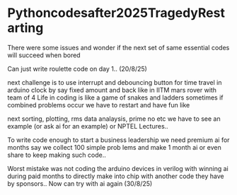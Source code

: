 # Pythoncodesafter2025TragedyRestarting
There were some issues and wonder if the next set of same essential codes will succeed when bored

Can just write roulette code on day 1.. (20/8/25)

next challenge is to use interrupt and debouncing button for time travel in arduino clock by say fixed amount and back like in IITM mars rover with team of 4
Life in coding is like a game of snakes and ladders sometimes if combined problems occur we have to restart and have fun like  

next sorting, plotting, rms data analaysis, prime no  etc we have to see an example (or ask ai for an example) or NPTEL Lectures..

To write code enough to start a business leadership we need premium ai for months say we collect 100 simple prob lems and make 1 month ai or even share to keep making such code..

Worst mistake was not coding the arduino devices in verilog with winning ai during paid months to directly make into chip with another code they have by sponsors.. Now can try with ai again (30/8/25)
